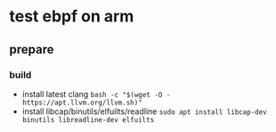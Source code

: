 # test ebpf on arm

## prepare

### build

- install latest clang `bash -c "$(wget -O - https://apt.llvm.org/llvm.sh)"`
- install libcap/binutils/elfuilts/readline `sudo apt install libcap-dev binutils libreadline-dev elfuilts`

